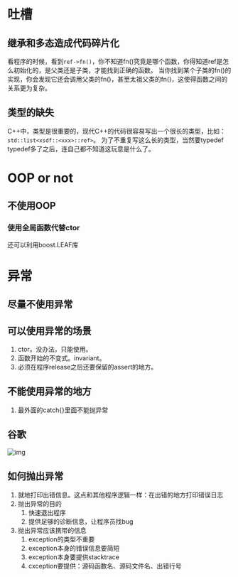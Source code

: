 # 吐槽

## 继承和多态造成代码碎片化

看程序的时候，看到`ref->fn()`，你不知道fn()究竟是哪个函数，你得知道ref是怎么初始化的，是父类还是子类，才能找到正确的函数。
当你找到某个子类的fn()的实现，你会发现它还会调用父类的fn()，甚至太祖父类的fn()，这使得函数之间的关系更为复杂。

## 类型的缺失

C++中，类型是很重要的，现代C++的代码很容易写出一个很长的类型，比如：`std::list<xsdf::<xxx>::ref>`。
为了不重复写这么长的类型，当然要typedef
typedef多了之后，连自己都不知道这玩意是什么了。

# OOP or not



## 不使用OOP



### 使用全局函数代替ctor

还可以利用boost.LEAF库



# 异常

## 尽量不使用异常



## 可以使用异常的场景

1. ctor。没办法，只能使用。
2. 函数开始的不变式。invariant。
3. 必须在程序release之后还要保留的assert的地方。



## 不能使用异常的地方

1. 最外面的catch{}里面不能抛异常



## 谷歌

![img](https://ask.qcloudimg.com/developer-images/article/1198598/5mfdn24fw6.png)

## 如何抛出异常

1. 就地打印出错信息。这点和其他程序逻辑一样：在出错的地方打印错误日志
2. 抛出异常的目的
   1. 快速退出程序
   2. 提供足够的诊断信息，让程序员找bug
3. 抛出异常应该携带的信息
   1. exception的类型不重要
   2. exception本身的错误信息要简短
   3. exception本身要提供stacktrace
   4. cxception要提供：源码函数名、源码文件名、出错行号
